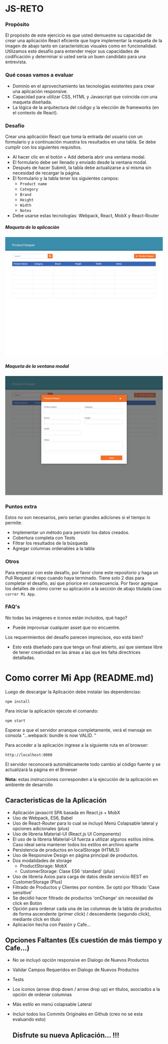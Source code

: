 # JS-RETO

### Propósito
El propósito de este ejercicio es que usted demuestre su capacidad de crear una aplicación React eficiente que logre implementar la maqueta de la imagen de abajo tanto en características visuales como en funcionalidad. Utilizamos este desafío para entender mejor sus capacidades de codificación y determinar si usted sería un buen candidato para una entrevista.

### Qué cosas vamos a evaluar
- Dominio en el aprovechamiento las tecnologías existentes para crear una aplicación responsive.
- Capacidad para utilizar CSS, HTML y Javascript que coincida con una maqueta diseñada.
- La lógica de la arquitectura del código y la elección de frameworks (en el contexto de React).


### Desafío
Crear una aplicación React que toma la entrada del usuario con un formulario y a continuación muestra los resultados en una tabla. Se debe cumplir con los siguientes requisitos.
- Al hacer clic en el botón + Add debería abrir una ventana modal.
- El formulario debe ser llenado y enviado desde la ventana modal.
- Después de hacer Submit, la tabla debe actualizarse a sí misma sin necesidad de recargar la página.
- El formulario y la tabla tener los siguientes campos:
   - `Product name`
   - `Category`
   - `Brand`
   - `Height`
   - `Width`
   - `Notes`
- Debe usarse estas tecnologías: Webpack, React, MobX y React-Router

##### Maqueta de la aplicación
![Application Mock](/assets/ProductKeeper-01.png)


##### Maqueta de la ventana modal
![Modal Mock](/assets/ProductKeeper-02.png)


### Puntos extra
Estos no son necesarios, pero serían grandes adiciones si el tiempo lo permite.
- Implementar un método para persistir los datos creados.
- Cobertura completa con Tests
- Filtrar los resultados de la búsqueda
- Agregar columnas ordenables a la tabla

### Otros
Para empezar con este desafío, por favor clone este repositorio y haga un Pull Request al repo cuando haya terminado. Tiene solo 2 días para completar el desafío, así que priorice en consecuencia. Por favor agregue los detalles de cómo correr su aplicación a la sección de abajo titulada `Como correr Mi App`.

### FAQ's
No todas las imágenes e íconos están incluidos, qué hago?
- Puede improvisar cualquier asset que no encuentre.

Los requerimientos del desafío parecen imprecisos, eso está bien?
- Esto está diseñado para que tenga un final abierto, así que sientase libre de tener creatividad en las áreas a las que les falta directrices detalladas.

# Como correr Mi App (README.md)

Luego de descargar la Aplicación debe instalar las dependencias:

    npm install
	
Para iniciar la aplicación ejecute el comando:

	npm start
	
Esperar a que el servidor arranque completamente, verá el mensaje en consola "...webpack: bundle is now VALID.
"

Para acceder a la aplicación ingrese a la siguiente ruta en el browser:

	http://localhost:8080
	
El servidor reconocerá automáticamente todo cambio al código fuente y se actualizará la
página en el Browser

**Nota:** estas instrucciones corresponden a la ejecución de la aplicación en ambiente de desarrollo

## Caracteristicas de la Aplicación

- Aplicación javascrit SPA basada en React.js + MobX
- Uso de Webpack, ES6, Babel
- Uso de React-Router para lo cual se incluyó Menú Colapsable lateral y opciones adicionales (plus)
- Uso de libreria Material-UI (React.js UI Components)
- El uso de la libreria Material-UI fuerza a utilizar algunos estilos inline.
Caso ideal sería mantener todos los estilos en archivo aparte
- Persistencia de productos en localStorage (HTML5)
- Uso de Responsive Design en página principal de productos.
- Dos modalidades de storage
  - ProductStorage: MobX
  - CustomerStorage: Clase ES6 'standard' (plus)
- Uso de libreria Axios para carga de datos desde servicio REST en CustomerStorage (Plus)
- Filtrado de Productos y Clientes por nombre. Se optó por filtrado 'Case sensitive'
- Se decidió hacer filtrado de productos 'onChange' sin necesidad de click en Botón
- Opción para ordenar cada una de las columnas de la tabla de productos de forma 
ascendente (primer click) / descendente (segundo click), mediante click en título 
- Aplicación hecha con Pasión y Cafe...

## Opciones Faltantes (Es cuestión de más tiempo y Cafe...)

- No se incluyó opción responsive en Dialogo de Nuevos Productos
- Validar Campos Requeridos en Dialogo de Nuevos Productos 
- Tests
- Los íconos (arrow drop down / arrow drop up) en títulos, asociados a la opción 
de ordenar columnas
- Más estilo en menú colapsable Lateral
- Incluir todos los Commits Originales en Github (creo no se esta evaluando esto)

  ## Disfrute su nueva Aplicación... !!!

